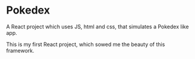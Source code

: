 # Pokedex

A React project which uses JS, html and css, that simulates a Pokedex like app.

This is my first React project, which sowed me the beauty of this framework.
